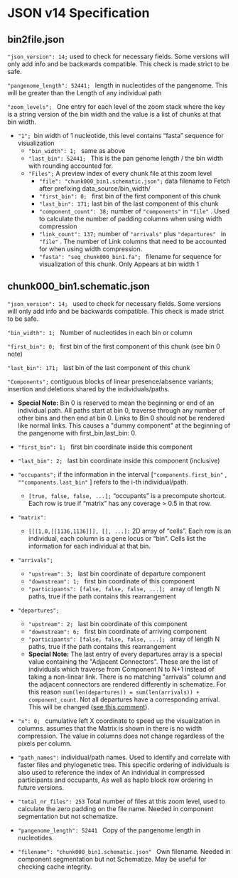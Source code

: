 # **JSON v14 Specification**

## **bin2file.json**

`"json_version": 14;` used to check for necessary fields. Some versions will only add info and be backwards compatible. This check is made strict to be safe.

`"pangenome_length": 52441; ` length in nucleotides of the pangenome.  This will be greater than the Length of any individual path 

`"zoom_levels"; ` One entry for each level of the zoom stack where the key is a string version of the bin width and the value is a list of chunks at that bin width.



*   `"1"; `bin width of 1 nucleotide, this level contains “fasta” sequence for visualization
    *   `"bin_width": 1; ` same as above` `
    *   `"last_bin": 52441; ` This is the pan genome length / the bin width with rounding accounted for.
    *   `"Files";`  A preview index of every chunk file at this zoom level 
        *   `"file": "chunk000_bin1.schematic.json";`  data filename to Fetch after prefixing data_source/bin_width/
        *   `"first_bin": 0; ` first bin of the first component of this chunk
        *   `"last_bin": 171;` last bin of the last component of this chunk
        *   `"component_count": 38;`  number of `"components"`  in `"file"` . Used to calculate the number of padding columns when using width compression 
        *   `"link_count": 137;`  number of `"arrivals"`  plus `"departures" ` in `"file"` . The number of Link columns that need to be accounted for when using width compression.
        *   `"fasta": "seq_chunk000_bin1.fa"; ` filename for sequence for visualization of this chunk. Only Appears at bin width 1 

## chunk000_bin1.schematic.json 


`"json_version": 14; ` used to check for necessary fields. Some versions will only add info and be backwards compatible. This check is made strict to be safe.

`"bin_width": 1; ` Number of nucleotides in each bin or column

`"first_bin": 0; ` first bin of the first component of this chunk (see bin 0 note)

`"last_bin": 171; ` last bin of the last component of this chunk

`"Components";`  contiguous blocks of linear presence/absence variants; insertion and deletions shared by the individuals/paths.
* **Special Note:** Bin 0 is reserved to mean the beginning or end of an individual path.  All paths start at bin 0, traverse through any number of other bins and then end at bin 0.  Links to Bin 0 should not be rendered like normal links. This causes a "dummy component" at the beginning of the pangenome with first_bin,last_bin: 0.

*   `"first_bin": 1; ` first bin coordinate inside this component
*   `"last_bin": 2; ` last bin coordinate inside this component (inclusive)
*   `"occupants";`  if the information in the interval [`"components.first_bin"` , `""components.last_bin"` ] refers to the i-th individual/path.
    *   `[true, false, false, ...];` “occupants” is a precompute shortcut. Each row is true if “matrix” has any coverage > 0.5 in that row. 
*   `"matrix":` 
    *   `[[[1,0,[[1136,1136]]], [], ...]:` 2D array of “cells”.  Each row is an individual, each column is a gene locus or “bin”. Cells list the information for each individual at that bin.  
*   `"arrivals";` 
    *   `"upstream": 3; ` last bin coordinate of departure component
    *   `"downstream": 1; ` first bin coordinate of this component
    *   `"participants": [false, false, false, ...]; ` array of length N paths, true if the path contains this rearrangement
*   `"departures";` 
    *   `"upstream": 2; ` last bin coordinate of this component
    *   `"downstream": 6; ` first bin coordinate of arriving component
    *   `"participants": [false, false, false, ...]; ` array of length N paths, true if the path contains this rearrangement
    * **Special Note:** The last entry of every departures array is a special value containing the "Adjacent Connectors". These are the list of individuals which traverse from Component N to N+1 instead of taking a non-linear link.  There is no matching "arrivals" column and the adjacent connectors are rendered differently in schematize. For this reason `sum(len(departures)) = sum(len(arrivals)) + component_count`. Not all departures have a corresponding arrival. This will be changed ([see this comment](https://github.com/graph-genome/Schematize/issues/80#issuecomment-628136157)).

* `"x": 0; ` cumulative left X coordinate to speed up the visualization in columns. assumes that the Matrix is shown in there is no width compression. The value in columns does not change regardless of the pixels per column.

* `"path_names":`  individual/path names. Used to identify and correlate with faster files and phylogenetic tree.  This specific ordering of individuals is also used to reference the index of An individual in compressed participants and occupants, As well as haplo block row ordering in future versions. 

* `"total_nr_files": 253`  Total number of files at this zoom level,  used to calculate the zero padding on the file name. Needed in component segmentation but not schematize.

* `"pangenome_length": 52441 ` Copy of the pangenome length in nucleotides. 

* `"filename": "chunk000_bin1.schematic.json" ` Own filename. Needed in component segmentation but not Schematize. May be useful for checking cache integrity.  
